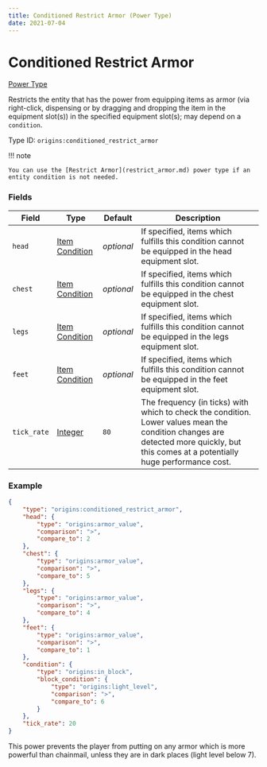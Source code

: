 ```yaml
---
title: Conditioned Restrict Armor (Power Type)
date: 2021-07-04
---
```


# Conditioned Restrict Armor

[Power Type](../power_types.md)

Restricts the entity that has the power from equipping items as armor (via right-click, dispensing or by dragging and dropping the item in the equipment slot(s)) in the specified equipment slot(s); may depend on a `condition`.

Type ID: `origins:conditioned_restrict_armor`

!!! note

    You can use the [Restrict Armor](restrict_armor.md) power type if an entity condition is not needed.

### Fields

Field  | Type | Default | Description
-------|------|---------|-------------
`head` | [Item Condition](../item_conditions.md) | _optional_ | If specified, items which fulfills this condition cannot be equipped in the head equipment slot.
`chest` | [Item Condition](../item_conditions.md) | _optional_ | If specified, items which fulfills this condition cannot be equipped in the chest equipment slot.
`legs` | [Item Condition](../item_conditions.md) | _optional_ | If specified, items which fulfills this condition cannot be equipped in the legs equipment slot.
`feet` | [Item Condition](../item_conditions.md) | _optional_ | If specified, items which fulfills this condition cannot be equipped in the feet equipment slot.
`tick_rate` | [Integer](../types/data_types/integer.md) | `80` | The frequency (in ticks) with which to check the condition. Lower values mean the condition changes are detected more quickly, but this comes at a potentially huge performance cost.

### Example
```json
{
  	"type": "origins:conditioned_restrict_armor",
  	"head": {
    	"type": "origins:armor_value",
    	"comparison": ">",
    	"compare_to": 2
  	},
  	"chest": {
    	"type": "origins:armor_value",
    	"comparison": ">",
    	"compare_to": 5
  	},
  	"legs": {
    	"type": "origins:armor_value",
    	"comparison": ">",
    	"compare_to": 4
  	},
  	"feet": {
    	"type": "origins:armor_value",
    	"comparison": ">",
    	"compare_to": 1
	},
	"condition": {
		"type": "origins:in_block",
		"block_condition": {
			"type": "origins:light_level",
			"comparison": ">",
			"compare_to": 6
		}
	},
	"tick_rate": 20
}
```
This power prevents the player from putting on any armor which is more powerful than chainmail, unless they are in dark places (light level below 7).
